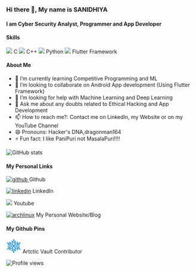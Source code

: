 ### Hi there 👋, My name is SANIDHIYA
#### I am Cyber Security Analyst, Programmer and App Developer



#### Skills 

<img src="https://img.icons8.com/color/48/000000/c-programming.png"/>   C 
<img src="https://img.icons8.com/color/48/000000/c-plus-plus-logo.png"/>  C++ 
<img src="https://img.icons8.com/color/48/000000/python.png"/> Python
<img src="https://img.icons8.com/color/48/000000/flutter.png"/>  Flutter Framework





#### About Me


- 🌱 I’m currently learning Competitive Programming and ML 
- 👯 I’m looking to collaborate on Android App development (Using Flutter Framework) 
- 🤔 I’m looking for help with Machine Learning and Deep Learning 
- 💬 Ask me about any doubts related to Ethical Hacking and App Development 
- 📫 How to reach me?: Contact me on LinkedIn, my Website or on my YouTube Channel  
- 😄 Pronouns: Hacker's DNA,dragonman164 
- ⚡ Fun fact: I like PaniPuri not MasalaPuri!!!! 



![GitHub stats](https://github-readme-stats.vercel.app/api?username=dragonman164&show_icons=truee&theme=radical)  


#### My Personal Links

[<img src='https://cdn.jsdelivr.net/npm/simple-icons@3.0.1/icons/github.svg' alt='github'  height='40'>   ](https://github.com/dragonman164)    Github      


[<img src='https://img.icons8.com/color/48/000000/linkedin.png' alt='linkedin' height='40'>](https://www.linkedin.com/in/sanidhiya-g-86a427192/) LinkedIn  

[<img src="https://img.icons8.com/fluent/48/000000/youtube-play.png"/>](https://www.youtube.com/channel/UCBg5oRaC1bKbx1LaqY5HWYA) Youtube

[<img src='https://hackersdna.ml/wp-content/uploads/2020/05/cropped-c5b752cc0bf052877e4057d6cb4d7203-assassins-creed-logo-assasins-creed-32x32.jpg' alt='archlinux' height='40'>](https://hackersdna.ml) My Personal Website/Blog

#### My Github Pins

<a href='https://archiveprogram.github.com/'><img src='https://raw.githubusercontent.com/acervenky/animated-github-badges/master/assets/acbadge.gif' width='40' height='40'></a>    Artctic Vault Contributor 



![Profile views](https://gpvc.arturio.dev/dragonman164)  
